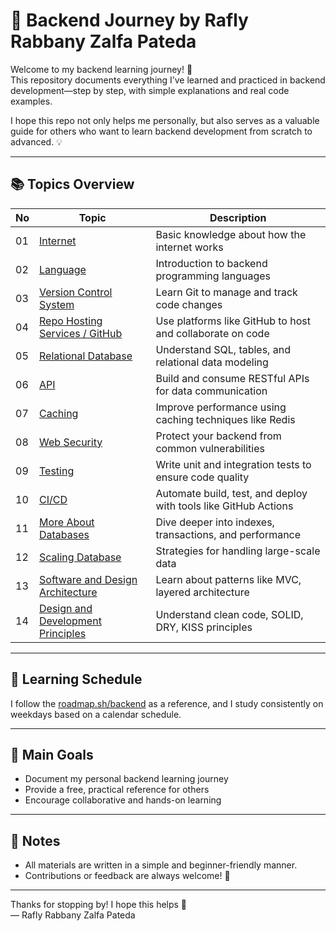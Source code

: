 # 🧠 Backend Journey by Rafly Rabbany Zalfa Pateda

Welcome to my backend learning journey! 🎯  
This repository documents everything I’ve learned and practiced in backend development—step by step, with simple explanations and real code examples.

I hope this repo not only helps me personally, but also serves as a valuable guide for others who want to learn backend development from scratch to advanced. 💡

---

## 📚 Topics Overview

| No  | Topic                                                                        | Description                                                     |
| --- | ---------------------------------------------------------------------------- | --------------------------------------------------------------- |
| 01  | [Internet](./01-internet/)                                                   | Basic knowledge about how the internet works                    |
| 02  | [Language](./02-language/)                                                   | Introduction to backend programming languages                   |
| 03  | [Version Control System](./03-version-control-system/)                       | Learn Git to manage and track code changes                      |
| 04  | [Repo Hosting Services / GitHub](<./04-repo-hosting-services\ github/>)      | Use platforms like GitHub to host and collaborate on code       |
| 05  | [Relational Database](./05-relational-database/)                             | Understand SQL, tables, and relational data modeling            |
| 06  | [API](./06-API/)                                                             | Build and consume RESTful APIs for data communication           |
| 07  | [Caching](./07-caching/)                                                     | Improve performance using caching techniques like Redis         |
| 08  | [Web Security](./08-web-security/)                                           | Protect your backend from common vulnerabilities                |
| 09  | [Testing](./09-testing/)                                                     | Write unit and integration tests to ensure code quality         |
| 10  | [CI/CD](./10-ci-cd/)                                                         | Automate build, test, and deploy with tools like GitHub Actions |
| 11  | [More About Databases](./11-more-about-databases/)                           | Dive deeper into indexes, transactions, and performance         |
| 12  | [Scaling Database](./12-scaling-database/)                                   | Strategies for handling large-scale data                        |
| 13  | [Software and Design Architecture](./13-software-and-design-architecture/)   | Learn about patterns like MVC, layered architecture             |
| 14  | [Design and Development Principles](./14-design-and-development-principles/) | Understand clean code, SOLID, DRY, KISS principles              |

---

## 🔗 Learning Schedule

I follow the [roadmap.sh/backend](https://roadmap.sh/backend) as a reference, and I study consistently on weekdays based on a calendar schedule.

---

## 💪 Main Goals

- Document my personal backend learning journey
- Provide a free, practical reference for others
- Encourage collaborative and hands-on learning

---

## 📌 Notes

- All materials are written in a simple and beginner-friendly manner.
- Contributions or feedback are always welcome! 🙌

---

Thanks for stopping by! I hope this helps 🚀  
— Rafly Rabbany Zalfa Pateda
